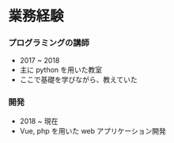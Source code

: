 <!-- classes: main -->

# 業務経験

<!-- block-start:grid -->

<!-- block-start:column -->

### プログラミングの講師
- 2017 ~ 2018
- 主に python を用いた教室
- ここで基礎を学びながら、教えていた

<!-- block-end -->

<!-- block-start:column -->

### 開発
- 2018 ~ 現在
- Vue, php を用いた web アプリケーション開発

<!-- block-end -->


<!-- block-end -->

